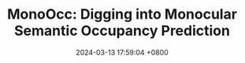 ---
title:          "MonoOcc: Digging into Monocular Semantic Occupancy Prediction"
date:           2024-03-13 17:59:04 +0800
selected:       true
pub:            "International Conference on Robotics and Automation (ICRA)"
pub_date:       "2024"
highlight: >-
   By proposing a distillation module to transfer temporal information and richer knowledge to the monocular branch from a privileged branch, we increase the performance of the framework especially on small and long-tailed objects, while striking a balance between performance and efficiency.
cover:          assets/images/covers/cover1.jpg
authors:
- Yupeng Zheng*
- Xiang Li*
- Pengfei Li
- Yuhang Zheng
- Bu Jin
- Chengliang Zhong
- Xiaoxiao Long
- Hao Zhao
- Qichao Zhang
links:
  Paper: https://arxiv.org/abs/2403.08766
  Code: https://github.com/ucaszyp/MonoOcc
---